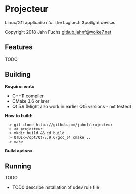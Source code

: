 # Projecteur

Linux/X11 application for the Logitech Spotlight device.

Copyright 2018 Jahn Fuchs <github.jahnf@wolke7.net>

## Features

TODO

## Building

**Requirements**

* C++11 compiler
* CMake 3.6 or later
* Qt 5.6 (Might also work in earlier Qt5 versions - not tested)

**How to build:**

      > git clone https://github.com/jahnf/projecteur
      > cd projecteur
      > mkdir build && cd build
      > QTDIR=/opt/Qt/5.9.6/gcc_64 cmake ..
      > make

**Build options**

## Running

TODO

* TODO describe installation of udev rule file
